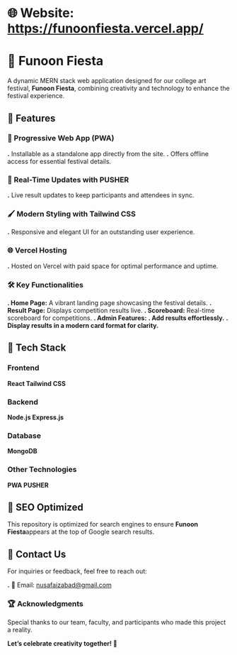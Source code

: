 #  🌐 Website: https://funoonfiesta.vercel.app/

# 🎨 Funoon Fiesta
A dynamic MERN stack web application designed for our college art festival, **Funoon Fiesta**, combining creativity and technology to enhance the festival experience.


## 🚀 Features

### 🌟 Progressive Web App (PWA)
**.** Installable as a standalone app directly from the site.
**.** Offers offline access for essential festival details.

### 🔔 Real-Time Updates with PUSHER
**.** Live result updates to keep participants and attendees in sync.

### 🖌️ Modern Styling with Tailwind CSS
**.** Responsive and elegant UI for an outstanding user experience.

### 🌐 Vercel Hosting
**.** Hosted on Vercel with paid space for optimal performance and uptime.

### 🛠️ Key Functionalities
**. Home Page:** A vibrant landing page showcasing the festival details.
**. Result Page:** Displays competition results live.
**. Scoreboard:** Real-time scoreboard for competitions.
**. Admin Features:**
    **. Add results effortlessly.**
    **. Display results in a modern card format for clarity.**
## 📂 Tech Stack

### Frontend
**React
Tailwind CSS**

### Backend
**Node.js
Express.js**

### Database
**MongoDB**

### Other Technologies
**PWA
PUSHER**

## 🌟 SEO Optimized
This repository is optimized for search engines to ensure **Funoon Fiesta**appears at the top of Google search results.

## 📧 Contact Us
For inquiries or feedback, feel free to reach out:

**.** 📩 Email: nusafaizabad@gmail.com


### 🏆 Acknowledgments
Special thanks to our team, faculty, and participants who made this project a reality.

**Let’s celebrate creativity together! 🎉**
